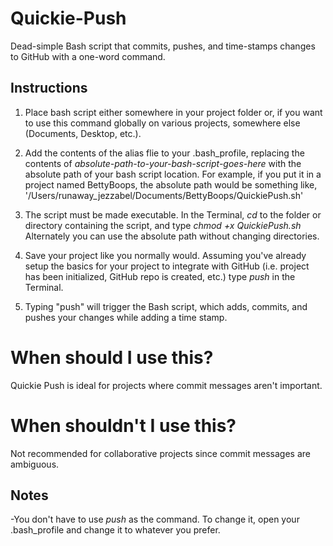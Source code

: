 # Quickie-Push

Dead-simple Bash script that commits, pushes, and time-stamps changes to GitHub with a one-word command.

## Instructions 

1. Place bash script either somewhere in your project folder or, if you want to use this command globally on various projects, somewhere else (Documents, Desktop, etc.). 

2. Add the contents of the alias flie to your .bash_profile, replacing the contents of _absolute-path-to-your-bash-script-goes-here_ with the absolute path of your bash script location. For example, if you put it in a project named BettyBoops, the absolute path would be something like, '/Users/runaway_jezzabel/Documents/BettyBoops/QuickiePush.sh'

3. The script must be made executable. In the Terminal, _cd_ to the folder or directory containing the script, and type _chmod +x QuickiePush.sh_
Alternately you can use the absolute path without changing directories.

4. Save your project like you normally would. Assuming you've already setup the basics for your project to integrate with GitHub (i.e. project has been initialized, GitHub repo is created, etc.) type _push_ in the Terminal. 

5. Typing "push" will trigger the Bash script, which adds, commits, and pushes your changes while adding a time stamp. 

# When should I use this?

Quickie Push is ideal for projects where commit messages aren't important. 

# When shouldn't I use this?

Not recommended for collaborative projects since commit messages are ambiguous.


## Notes 

-You don't have to use _push_ as the command. To change it, open your .bash_profile and change it to whatever you prefer.
